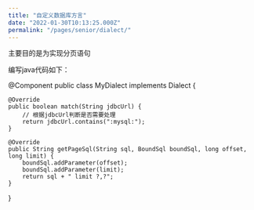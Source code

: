 ```yaml
---
title: "自定义数据库方言"
date: "2022-01-30T10:13:25.000Z"
permalink: "/pages/senior/dialect/"
---
```

主要目的是为实现分页语句

编写java代码如下：

@Component
public class MyDialect implements Dialect {
    
    @Override
    public boolean match(String jdbcUrl) {
        // 根据jdbcUrl判断是否需要处理
        return jdbcUrl.contains(":mysql:");
    }

    @Override
    public String getPageSql(String sql, BoundSql boundSql, long offset, long limit) {
        boundSql.addParameter(offset);
        boundSql.addParameter(limit);
        return sql + " limit ?,?";
    }

}
